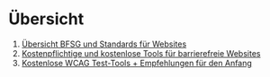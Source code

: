 # Übersicht

1. [Übersicht BFSG und Standards für Websites](standards)
2. [Kostenpflichtige und kostenlose Tools für barrierefreie Websites](tools)
3. [Kostenlose WCAG Test-Tools + Empfehlungen für den Anfang](tools-wcag)



